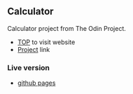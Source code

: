 ## Calculator

Calculator project from The Odin Project.

- [TOP](https://www.theodinproject.com/) to visit website
- [Project](https://www.theodinproject.com/lessons/foundations-calculator) link

### Live version

- [github pages](https://lukaszgromadzki.github.io/calculator/)